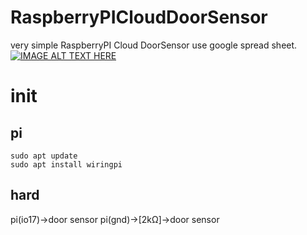 # RaspberryPICloudDoorSensor
very simple RaspberryPI Cloud DoorSensor
use google spread sheet.
[![IMAGE ALT TEXT HERE](http://img.youtube.com/vi/WXwSSgV15v4/0.jpg)](http://www.youtube.com/watch?v=WXwSSgV15v4)


# init
## pi

```
sudo apt update
sudo apt install wiringpi
```

## hard

pi(io17)->door sensor
pi(gnd)->[2kΩ]->door sensor